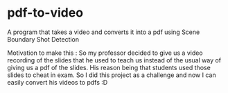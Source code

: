 # pdf-to-video
A program that takes a video and converts it into a pdf using Scene Boundary Shot Detection


Motivation to make this :  So my professor decided to give us a video recording of the slides that he used to teach us instead of the usual way of giving us a pdf of the slides.
His reason being that students used those slides to cheat in exam. So I did this project as a challenge and now I can easily convert his videos to pdfs :D 
